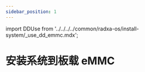 ```yaml
---
sidebar_position: 1
---
```


import DDUse from '../../../../common/radxa-os/install-system/\_use_dd_emmc.mdx';

# 安装系统到板载 eMMC

<DDUse tag="emmc_board" />
